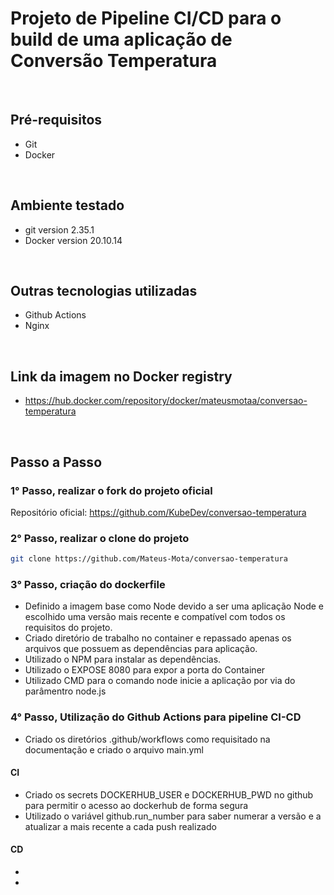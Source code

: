 # Projeto de Pipeline CI/CD para o build de uma aplicação de Conversão Temperatura

<br>

## Pré-requisitos

* Git
* Docker

<br>

## Ambiente testado

* git version 2.35.1
* Docker version 20.10.14

<br>

## Outras tecnologias utilizadas

* Github Actions
* Nginx

<br>

## Link da imagem no Docker registry

* https://hub.docker.com/repository/docker/mateusmotaa/conversao-temperatura

<br>

## Passo a Passo

### 1° Passo, realizar o fork do projeto oficial
Repositório oficial: https://github.com/KubeDev/conversao-temperatura

### 2° Passo, realizar o clone do projeto
~~~bash
git clone https://github.com/Mateus-Mota/conversao-temperatura
~~~

### 3° Passo, criação do dockerfile
* Definido a imagem base como Node devido a ser uma aplicação Node e escolhido uma versão mais recente e compatível com todos os requisitos do projeto.
* Criado diretório de trabalho no container e repassado apenas os arquivos que possuem as dependências para aplicação.
* Utilizado o NPM para instalar as dependências.
* Utilizado o EXPOSE 8080 para expor a porta do Container 
* Utilizado CMD para o comando node inicie a aplicação por via do parâmentro node.js


### 4° Passo, Utilização do Github Actions para pipeline CI-CD
* Criado os diretórios .github/workflows como requisitado na documentação e criado o arquivo main.yml
#### CI
* Criado os secrets DOCKERHUB_USER e DOCKERHUB_PWD no github para permitir o acesso ao dockerhub de forma segura
* Utilizado o variável github.run_number para saber numerar a versão e a atualizar a mais recente a cada push realizado
#### CD
*
*




